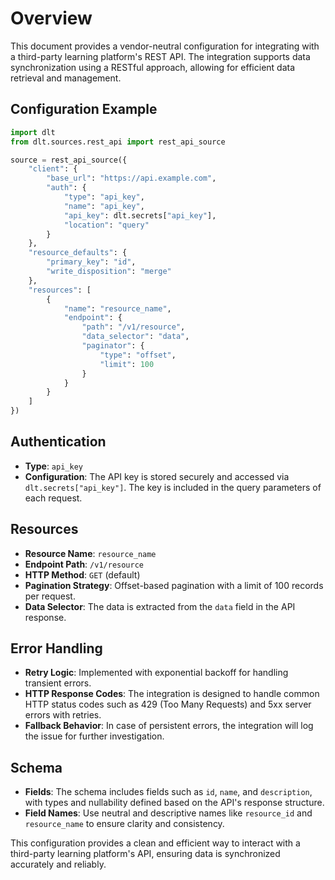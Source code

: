 # Overview

This document provides a vendor-neutral configuration for integrating with a third-party learning platform's REST API. The integration supports data synchronization using a RESTful approach, allowing for efficient data retrieval and management.

## Configuration Example

```python
import dlt
from dlt.sources.rest_api import rest_api_source

source = rest_api_source({
    "client": {
        "base_url": "https://api.example.com",
        "auth": {
            "type": "api_key",
            "name": "api_key",
            "api_key": dlt.secrets["api_key"],
            "location": "query"
        }
    },
    "resource_defaults": {
        "primary_key": "id",
        "write_disposition": "merge"
    },
    "resources": [
        {
            "name": "resource_name",
            "endpoint": {
                "path": "/v1/resource",
                "data_selector": "data",
                "paginator": {
                    "type": "offset",
                    "limit": 100
                }
            }
        }
    ]
})
```

## Authentication

- **Type**: `api_key`
- **Configuration**: The API key is stored securely and accessed via `dlt.secrets["api_key"]`. The key is included in the query parameters of each request.

## Resources

- **Resource Name**: `resource_name`
- **Endpoint Path**: `/v1/resource`
- **HTTP Method**: `GET` (default)
- **Pagination Strategy**: Offset-based pagination with a limit of 100 records per request.
- **Data Selector**: The data is extracted from the `data` field in the API response.

## Error Handling

- **Retry Logic**: Implemented with exponential backoff for handling transient errors.
- **HTTP Response Codes**: The integration is designed to handle common HTTP status codes such as 429 (Too Many Requests) and 5xx server errors with retries.
- **Fallback Behavior**: In case of persistent errors, the integration will log the issue for further investigation.

## Schema

- **Fields**: The schema includes fields such as `id`, `name`, and `description`, with types and nullability defined based on the API's response structure.
- **Field Names**: Use neutral and descriptive names like `resource_id` and `resource_name` to ensure clarity and consistency.

This configuration provides a clean and efficient way to interact with a third-party learning platform's API, ensuring data is synchronized accurately and reliably.